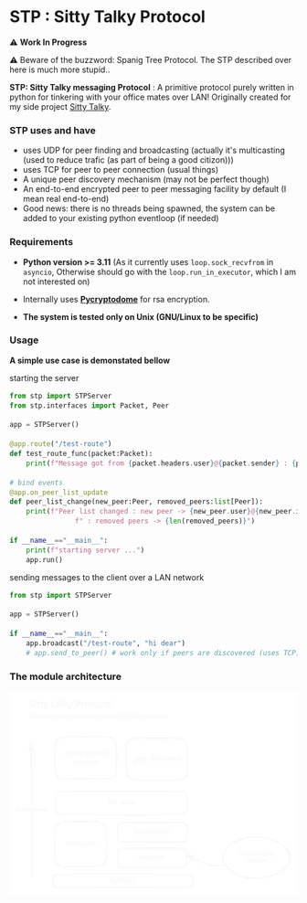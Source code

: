 # STP : Sitty Talky Protocol
⚠️ **Work In Progress**

⚠️ Beware of the buzzword: Spanig Tree Protocol. The STP described over here is much more stupid..

**STP: Sitty Talky messaging Protocol** : A primitive protocol purely written in python for tinkering with your office mates over LAN! Originally created for my side project [Sitty Talky](https://github.com/bruttaZz/sittytalky).


### STP uses and have

- uses UDP for peer finding and broadcasting (actually it's multicasting (used to reduce trafic (as part of being a good citizon)))
- uses TCP for peer to peer connection (usual things)
- A unique peer discovery mechanism (may not be perfect though)
- An end-to-end encrypted peer to peer messaging facility by default (I mean real end-to-end)
- Good news: there is no threads being spawned, the system can be added to your existing python eventloop (if needed)


### Requirements
- **Python version >= 3.11** (As it currently uses `loop.sock_recvfrom` in `asyncio`, Otherwise should go with the `loop.run_in_executor`, which I am not interested on)

- Internally uses **[Pycryptodome](https://pypi.org/project/pycryptodome/)** for rsa encryption.
- **The system is tested only on Unix (GNU/Linux to be specific)**

### Usage
**A simple use case is demonstated bellow**

starting the server
```py
from stp import STPServer
from stp.interfaces import Packet, Peer

app = STPServer()

@app.route("/test-route")
def test_route_func(packet:Packet):
    print(f"Message got from {packet.headers.user}@{packet.sender} : {packet.data}")

# bind events
@app.on_peer_list_update
def peer_list_change(new_peer:Peer, removed_peers:list[Peer]):
    print(f"Peer list changed : new peer -> {new_peer.user}@{new_peer.ip}" +
                f" : removed peers -> {len(removed_peers)}")
    
if __name__=="__main__":
    print(f"starting server ...")
    app.run()
```

sending messages to the client over a LAN network
```py
from stp import STPServer

app = STPServer()
    
if __name__=="__main__":
    app.broadcast("/test-route", "hi dear")
    # app.send_to_peer() # work only if peers are discovered (uses TCP)
```

### The module architecture

<img src="./.assets/stp.excalidraw.svg">


